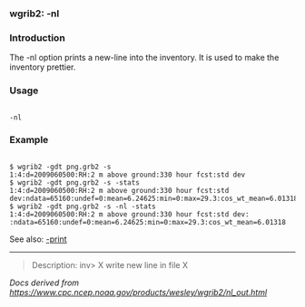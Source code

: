 
### wgrib2: -nl



### Introduction



The -nl option prints a new-line
into the inventory. It is used to make the inventory prettier.



### Usage




```

-nl

```

### Example



```

$ wgrib2 -gdt png.grb2 -s
1:4:d=2009060500:RH:2 m above ground:330 hour fcst:std dev
$ wgrib2 -gdt png.grb2 -s -stats
1:4:d=2009060500:RH:2 m above ground:330 hour fcst:std dev:ndata=65160:undef=0:mean=6.24625:min=0:max=29.3:cos_wt_mean=6.01318
$ wgrib2 -gdt png.grb2 -s -nl -stats
1:4:d=2009060500:RH:2 m above ground:330 hour fcst:std dev:
:ndata=65160:undef=0:mean=6.24625:min=0:max=29.3:cos_wt_mean=6.01318

```



See also: 
[-print](./print.html)




----

>Description: inv>  X      write new line in file X

_Docs derived from <https://www.cpc.ncep.noaa.gov/products/wesley/wgrib2/nl_out.html>_